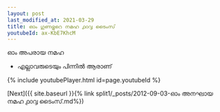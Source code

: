 ```yaml
---
layout: post
last_modified_at: 2021-03-29
title: ഓം ഗുണഭൃറെ നമഹ ൧൦൮ ടൈംസ്
youtubeId: ax-KbE7KhcM
---
```

 
 
 ഓം അപരായ നമഹ 
 
 -  എല്ലാവരുടെയും പിന്നിൽ ആരാണ് 
 
  
 
  
 
 
 
 
 
 


{% include youtubePlayer.html id=page.youtubeId %}
 
[Next]({{ site.baseurl }}{% link  split1/_posts/2012-09-03-ഓം അനഘായ നമഹ ൧൦൮ ടൈംസ്.md%})
 
